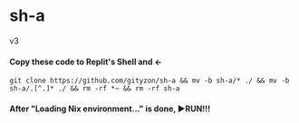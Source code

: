 # sh-a
v3


#### Copy these code to Replit's Shell and ←

   `git clone https://github.com/gityzon/sh-a && mv -b sh-a/* ./ && mv -b sh-a/.[^.]* ./ && rm -rf *~ && rm -rf sh-a`

#### After "Loading Nix environment..." is done, ▶RUN!!!

